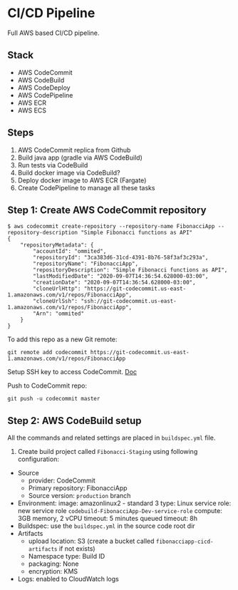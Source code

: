 # CI/CD Pipeline

Full AWS based CI/CD pipeline.

## Stack
- AWS CodeCommit
- AWS CodeBuild
- AWS CodeDeploy
- AWS CodePipeline
- AWS ECR
- AWS ECS

## Steps

1. AWS CodeCommit replica from Github
2. Build java app (gradle via AWS CodeBuild)
3. Run tests via CodeBuild
4. Build docker image via CodeBuild?
5. Deploy docker image to AWS ECR (Fargate)
6. Create CodePipeline to manage all these tasks

## Step 1: Create AWS CodeCommit repository

```shell script
$ aws codecommit create-repository --repository-name FibonacciApp --repository-description "Simple Fibonacci functions as API"
{
    "repositoryMetadata": {
        "accountId": "ommited",
        "repositoryId": "3ca383d6-31cd-4391-8b76-58f3af3c293a",
        "repositoryName": "FibonacciApp",
        "repositoryDescription": "Simple Fibonacci functions as API",
        "lastModifiedDate": "2020-09-07T14:36:54.628000-03:00",
        "creationDate": "2020-09-07T14:36:54.628000-03:00",
        "cloneUrlHttp": "https://git-codecommit.us-east-1.amazonaws.com/v1/repos/FibonacciApp",
        "cloneUrlSsh": "ssh://git-codecommit.us-east-1.amazonaws.com/v1/repos/FibonacciApp",
        "Arn": "ommited"
    }
}
```

To add this repo as a new Git remote:

```shell script
git remote add codecommit https://git-codecommit.us-east-1.amazonaws.com/v1/repos/FibonacciApp
```

Setup SSH key to access CodeCommit. [Doc](https://docs.aws.amazon.com/codecommit/latest/userguide/setting-up-ssh-unixes.html#setting-up-ssh-unixes-keys)

Push to CodeCommit repo:

```shell script
git push -u codecommit master
```

## Step 2: AWS CodeBuild setup

All the commands and related settings are placed in `buildspec.yml` file.

1. Create build project called `Fibonacci-Staging` using following configuration:
  - Source
    - provider: CodeCommit
    - Primary repository: FibonacciApp
    - Source version: `production` branch
  - Environment:
    image: amazonlinux2 - standard 3
    type: Linux
    service role: new service role `codebuild-FibonacciApp-Dev-service-role`
    compute: 3GB memory, 2 vCPU
    timeout: 5 minutes
    queued timeout: 8h
  - Buildspec: use the `buildspec.yml` in the source code root dir
  - Artifacts
    - upload location: S3 (create a bucket called `fibonacciapp-cicd-artifacts` if not exists)
    - Namespace type: Build ID
    - packaging: None
    - encryption: KMS
  - Logs: enabled to CloudWatch logs
